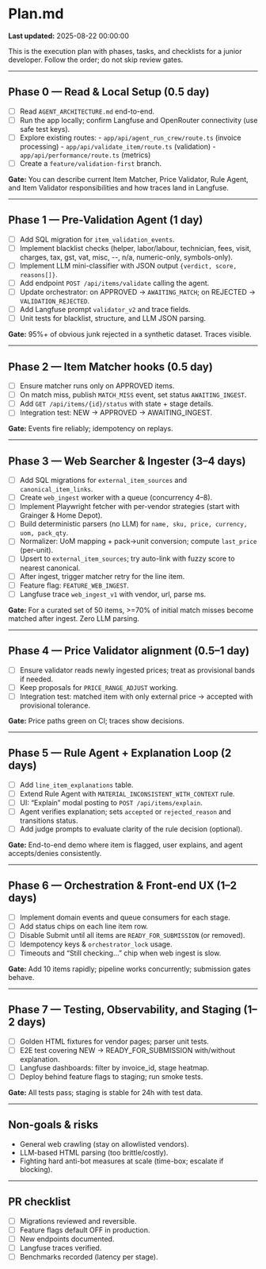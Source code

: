 # Plan.md
**Last updated:** 2025-08-22 00:00:00

This is the execution plan with phases, tasks, and checklists for a junior developer. Follow the order; do not skip review gates.

---

## Phase 0 — Read & Local Setup (0.5 day)
- [ ] Read `AGENT_ARCHITECTURE.md` end-to-end.
- [ ] Run the app locally; confirm Langfuse and OpenRouter connectivity (use safe test keys).
- [ ] Explore existing routes:
      - `app/api/agent_run_crew/route.ts` (invoice processing)
      - `app/api/validate_item/route.ts` (validation)
      - `app/api/performance/route.ts` (metrics)
- [ ] Create a `feature/validation-first` branch.

**Gate:** You can describe current Item Matcher, Price Validator, Rule Agent, and Item Validator responsibilities and how traces land in Langfuse.

---

## Phase 1 — Pre-Validation Agent (1 day)
- [ ] Add SQL migration for `item_validation_events`.
- [ ] Implement blacklist checks (helper, labor/labour, technician, fees, visit, charges, tax, gst, vat, misc, --, n/a, numeric-only, symbols-only).
- [ ] Implement LLM mini-classifier with JSON output `{verdict, score, reasons[]}`.
- [ ] Add endpoint `POST /api/items/validate` calling the agent.
- [ ] Update orchestrator: on APPROVED → `AWAITING_MATCH`; on REJECTED → `VALIDATION_REJECTED`.
- [ ] Add Langfuse prompt `validator_v2` and trace fields.
- [ ] Unit tests for blacklist, structure, and LLM JSON parsing.

**Gate:** 95%+ of obvious junk rejected in a synthetic dataset. Traces visible.

---

## Phase 2 — Item Matcher hooks (0.5 day)
- [ ] Ensure matcher runs only on APPROVED items.
- [ ] On match miss, publish `MATCH_MISS` event, set status `AWAITING_INGEST`.
- [ ] Add `GET /api/items/{id}/status` with state + stage details.
- [ ] Integration test: NEW → APPROVED → AWAITING_INGEST.

**Gate:** Events fire reliably; idempotency on replays.

---

## Phase 3 — Web Searcher & Ingester (3–4 days)
- [ ] Add SQL migrations for `external_item_sources` and `canonical_item_links`.
- [ ] Create `web_ingest` worker with a queue (concurrency 4–8).
- [ ] Implement Playwright fetcher with per-vendor strategies (start with Grainger & Home Depot).
- [ ] Build deterministic parsers (no LLM) for `name, sku, price, currency, uom, pack_qty`.
- [ ] Normalizer: UoM mapping + pack→unit conversion; compute `last_price` (per-unit).
- [ ] Upsert to `external_item_sources`; try auto-link with fuzzy score to nearest canonical.
- [ ] After ingest, trigger matcher retry for the line item.
- [ ] Feature flag: `FEATURE_WEB_INGEST`.
- [ ] Langfuse trace `web_ingest_v1` with vendor, url, parse ms.

**Gate:** For a curated set of 50 items, >=70% of initial match misses become matched after ingest. Zero LLM parsing.

---

## Phase 4 — Price Validator alignment (0.5–1 day)
- [ ] Ensure validator reads newly ingested prices; treat as provisional bands if needed.
- [ ] Keep proposals for `PRICE_RANGE_ADJUST` working.
- [ ] Integration test: matched item with only external price → accepted with provisional tolerance.

**Gate:** Price paths green on CI; traces show decisions.

---

## Phase 5 — Rule Agent + Explanation Loop (2 days)
- [ ] Add `line_item_explanations` table.
- [ ] Extend Rule Agent with `MATERIAL_INCONSISTENT_WITH_CONTEXT` rule.
- [ ] UI: “Explain” modal posting to `POST /api/items/explain`.
- [ ] Agent verifies explanation; sets `accepted` or `rejected_reason` and transitions status.
- [ ] Add judge prompts to evaluate clarity of the rule decision (optional).

**Gate:** End-to-end demo where item is flagged, user explains, and agent accepts/denies consistently.

---

## Phase 6 — Orchestration & Front-end UX (1–2 days)
- [ ] Implement domain events and queue consumers for each stage.
- [ ] Add status chips on each line item row.
- [ ] Disable Submit until all items are `READY_FOR_SUBMISSION` (or removed).
- [ ] Idempotency keys & `orchestrator_lock` usage.
- [ ] Timeouts and “Still checking…” chip when web ingest is slow.

**Gate:** Add 10 items rapidly; pipeline works concurrently; submission gates behave.

---

## Phase 7 — Testing, Observability, and Staging (1–2 days)
- [ ] Golden HTML fixtures for vendor pages; parser unit tests.
- [ ] E2E test covering NEW → READY_FOR_SUBMISSION with/without explanation.
- [ ] Langfuse dashboards: filter by invoice_id, stage heatmap.
- [ ] Deploy behind feature flags to staging; run smoke tests.

**Gate:** All tests pass; staging is stable for 24h with test data.

---

## Non-goals & risks
- General web crawling (stay on allowlisted vendors).
- LLM-based HTML parsing (too brittle/costly).
- Fighting hard anti-bot measures at scale (time-box; escalate if blocking).

---

## PR checklist
- [ ] Migrations reviewed and reversible.
- [ ] Feature flags default OFF in production.
- [ ] New endpoints documented.
- [ ] Langfuse traces verified.
- [ ] Benchmarks recorded (latency per stage).
